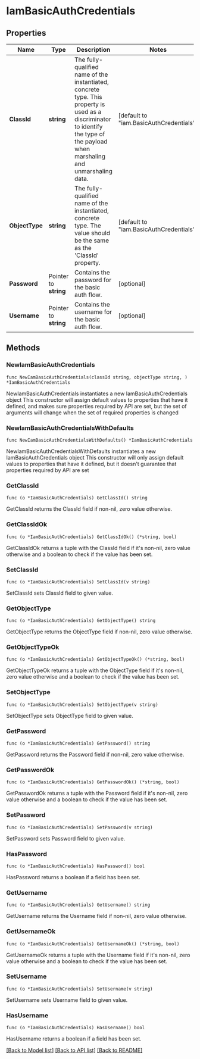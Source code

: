 # IamBasicAuthCredentials

## Properties

Name | Type | Description | Notes
------------ | ------------- | ------------- | -------------
**ClassId** | **string** | The fully-qualified name of the instantiated, concrete type. This property is used as a discriminator to identify the type of the payload when marshaling and unmarshaling data. | [default to "iam.BasicAuthCredentials"]
**ObjectType** | **string** | The fully-qualified name of the instantiated, concrete type. The value should be the same as the &#39;ClassId&#39; property. | [default to "iam.BasicAuthCredentials"]
**Password** | Pointer to **string** | Contains the password for the basic auth flow. | [optional] 
**Username** | Pointer to **string** | Contains the username for the basic auth flow. | [optional] 

## Methods

### NewIamBasicAuthCredentials

`func NewIamBasicAuthCredentials(classId string, objectType string, ) *IamBasicAuthCredentials`

NewIamBasicAuthCredentials instantiates a new IamBasicAuthCredentials object
This constructor will assign default values to properties that have it defined,
and makes sure properties required by API are set, but the set of arguments
will change when the set of required properties is changed

### NewIamBasicAuthCredentialsWithDefaults

`func NewIamBasicAuthCredentialsWithDefaults() *IamBasicAuthCredentials`

NewIamBasicAuthCredentialsWithDefaults instantiates a new IamBasicAuthCredentials object
This constructor will only assign default values to properties that have it defined,
but it doesn't guarantee that properties required by API are set

### GetClassId

`func (o *IamBasicAuthCredentials) GetClassId() string`

GetClassId returns the ClassId field if non-nil, zero value otherwise.

### GetClassIdOk

`func (o *IamBasicAuthCredentials) GetClassIdOk() (*string, bool)`

GetClassIdOk returns a tuple with the ClassId field if it's non-nil, zero value otherwise
and a boolean to check if the value has been set.

### SetClassId

`func (o *IamBasicAuthCredentials) SetClassId(v string)`

SetClassId sets ClassId field to given value.


### GetObjectType

`func (o *IamBasicAuthCredentials) GetObjectType() string`

GetObjectType returns the ObjectType field if non-nil, zero value otherwise.

### GetObjectTypeOk

`func (o *IamBasicAuthCredentials) GetObjectTypeOk() (*string, bool)`

GetObjectTypeOk returns a tuple with the ObjectType field if it's non-nil, zero value otherwise
and a boolean to check if the value has been set.

### SetObjectType

`func (o *IamBasicAuthCredentials) SetObjectType(v string)`

SetObjectType sets ObjectType field to given value.


### GetPassword

`func (o *IamBasicAuthCredentials) GetPassword() string`

GetPassword returns the Password field if non-nil, zero value otherwise.

### GetPasswordOk

`func (o *IamBasicAuthCredentials) GetPasswordOk() (*string, bool)`

GetPasswordOk returns a tuple with the Password field if it's non-nil, zero value otherwise
and a boolean to check if the value has been set.

### SetPassword

`func (o *IamBasicAuthCredentials) SetPassword(v string)`

SetPassword sets Password field to given value.

### HasPassword

`func (o *IamBasicAuthCredentials) HasPassword() bool`

HasPassword returns a boolean if a field has been set.

### GetUsername

`func (o *IamBasicAuthCredentials) GetUsername() string`

GetUsername returns the Username field if non-nil, zero value otherwise.

### GetUsernameOk

`func (o *IamBasicAuthCredentials) GetUsernameOk() (*string, bool)`

GetUsernameOk returns a tuple with the Username field if it's non-nil, zero value otherwise
and a boolean to check if the value has been set.

### SetUsername

`func (o *IamBasicAuthCredentials) SetUsername(v string)`

SetUsername sets Username field to given value.

### HasUsername

`func (o *IamBasicAuthCredentials) HasUsername() bool`

HasUsername returns a boolean if a field has been set.


[[Back to Model list]](../README.md#documentation-for-models) [[Back to API list]](../README.md#documentation-for-api-endpoints) [[Back to README]](../README.md)


